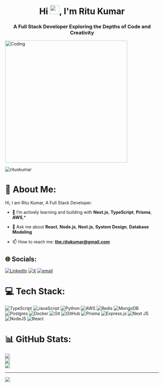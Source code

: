 
<h1 align="center">Hi <img src="https://raw.githubusercontent.com/MartinHeinz/MartinHeinz/master/wave.gif" width="30px">, I'm Ritu Kumar</h1>
<h3 align="center">A Full Stack Developer Exploring the Depths of Code and Creativity</h3>

<img align="center" alt="Coding" width="400" src="https://cdn.dribbble.com/users/1162077/screenshots/3848914/programmer.gif">

<p align="left"> <img src="https://komarev.com/ghpvc/?username=rituxkumar&label=Profile%20views&color=0e75b6&style=flat" alt="rituxkumar" /> </p>

# 💫 About Me:
Hi, I am Ritu Kumar, A Full Stack Developer.  

- 🌱 I’m actively learning and building with **Next.js**, **TypeScript**, **Prisma**, **AWS**,*

- 💬 Ask me about **React**, **Node.js**, **Next.js**, **System Design**, **Database Modeling**

- 📫 How to reach me: **the.ritukumar@gmail.com**

## 🌐 Socials:
[![LinkedIn](https://img.shields.io/badge/LinkedIn-%230077B5.svg?logo=linkedin&logoColor=white)](https://www.linkedin.com/in/rituxkumar/) 
[![X](https://img.shields.io/badge/X-black.svg?logo=X&logoColor=white)](https://x.com/rituxkumar) 
[![email](https://img.shields.io/badge/Email-D14836?logo=gmail&logoColor=white)](mailto:the.ritukumar@gmail.com) 

# 💻 Tech Stack:
![TypeScript](https://img.shields.io/badge/typescript-%23007ACC.svg?style=for-the-badge&logo=typescript&logoColor=white) 
![JavaScript](https://img.shields.io/badge/javascript-%23323330.svg?style=for-the-badge&logo=javascript&logoColor=%23F7DF1E) 
![Python](https://img.shields.io/badge/python-3670A0?style=for-the-badge&logo=python&logoColor=ffdd54) 
![AWS](https://img.shields.io/badge/AWS-%23FF9900.svg?style=for-the-badge&logo=amazon-aws&logoColor=white) 
![Redis](https://img.shields.io/badge/redis-%23DD0031.svg?style=for-the-badge&logo=redis&logoColor=white) 
![MongoDB](https://img.shields.io/badge/MongoDB-%234ea94b.svg?style=for-the-badge&logo=mongodb&logoColor=white) 
![Postgres](https://img.shields.io/badge/postgres-%23316192.svg?style=for-the-badge&logo=postgresql&logoColor=white) 
![Docker](https://img.shields.io/badge/docker-%230db7ed.svg?style=for-the-badge&logo=docker&logoColor=white) 
![Git](https://img.shields.io/badge/git-%23F05033.svg?style=for-the-badge&logo=git&logoColor=white) 
![GitHub](https://img.shields.io/badge/github-%23121011.svg?style=for-the-badge&logo=github&logoColor=white) 
![Prisma](https://img.shields.io/badge/Prisma-3982CE?style=for-the-badge&logo=Prisma&logoColor=white) 
![Express.js](https://img.shields.io/badge/express.js-%23404d59.svg?style=for-the-badge&logo=express&logoColor=%2361DAFB) 
![Next JS](https://img.shields.io/badge/Next-black?style=for-the-badge&logo=next.js&logoColor=white) 
![NodeJS](https://img.shields.io/badge/node.js-6DA55F?style=for-the-badge&logo=node.js&logoColor=white) 
![React](https://img.shields.io/badge/react-%2320232a.svg?style=for-the-badge&logo=react&logoColor=%2361DAFB) 


# 📊 GitHub Stats:
![](https://github-readme-stats.vercel.app/api?username=rituxkumar&theme=transparent&hide_border=false&include_all_commits=true&count_private=true)<br/>
![](https://nirzak-streak-stats.vercel.app/?user=rituxkumar&theme=transparent&hide_border=false)<br/>
![](https://github-readme-stats.vercel.app/api/top-langs/?username=rituxkumar&theme=transparent&hide_border=false&include_all_commits=true&count_private=true&layout=compact)

---

[![](https://visitcount.itsvg.in/api?id=rituxkumar&icon=0&color=0)](https://visitcount.itsvg.in)

<!-- Proudly created with GPRM ( https://gprm.itsvg.in ) -->
